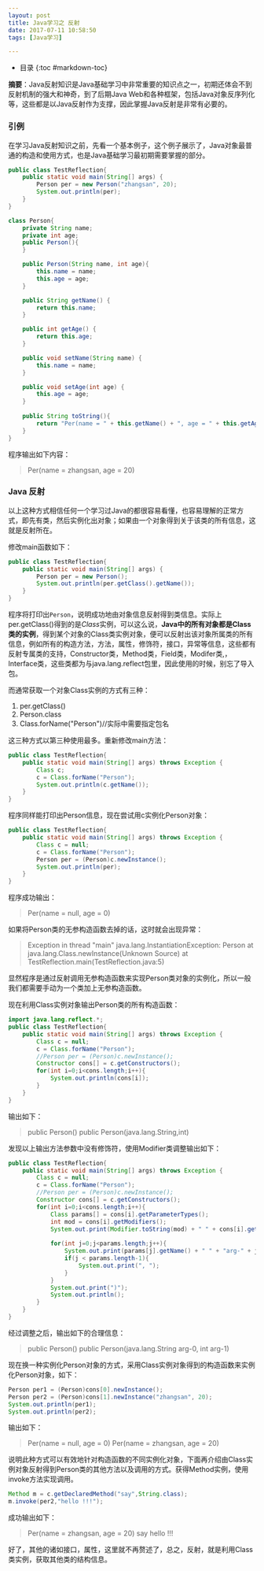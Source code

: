 ```yaml
---
layout: post
title: Java学习之 反射
date: 2017-07-11 10:58:50
tags: [Java学习]

---
```

* 目录
{:toc #markdown-toc}

**摘要**：Java反射知识是Java基础学习中非常重要的知识点之一，初期还体会不到反射机制的强大和神奇，到了后期Java Web和各种框架，包括Java对象反序列化等，这些都是以Java反射作为支撑，因此掌握Java反射是非常有必要的。<!-- more -->

### 引例

在学习Java反射知识之前，先看一个基本例子，这个例子展示了，Java对象最普通的构造和使用方式，也是Java基础学习最初期需要掌握的部分。

```java
public class TestReflection{
 	public static void main(String[] args) {
  		Person per = new Person("zhangsan", 20);
  		System.out.println(per);
 	}
}

class Person{
 	private String name;
 	private int age;
 	public Person(){
 	}

 	public Person(String name, int age){
  		this.name = name;
  		this.age = age;
 	}

 	public String getName() {
     	return this.name;
 	}

 	public int getAge() {
     	return this.age;
 	}

 	public void setName(String name) {
     	this.name = name;
 	}

 	public void setAge(int age) {
     	this.age = age;
	}
 
 	public String toString(){
  		return "Per(name = " + this.getName() + ", age = " + this.getAge() + ")";
 	}
}

```
程序输出如下内容：
> Per(name = zhangsan, age = 20)

### Java 反射

以上这种方式相信任何一个学习过Java的都很容易看懂，也容易理解的正常方式，即先有类，然后实例化出对象；如果由一个对象得到关于该类的所有信息，这就是反射所在。

修改main函数如下：

```java
public class TestReflection{
  	public static void main(String[] args) {
   		Person per = new Person();
   		System.out.println(per.getClass().getName());
  	}
}
```

程序将打印出`Person`，说明成功地由对象信息反射得到类信息。实际上per.getClass()得到的是*Class*实例，可以这么说，**Java中的所有对象都是Class类的实例**，得到某个对象的Class类实例对象，便可以反射出该对象所属类的所有信息，例如所有的构造方法，方法，属性，修饰符，接口，异常等信息，这些都有反射专属类的支持，Constructor类，Method类，Field类，Modifer类,，Interface类，这些类都为与java.lang.reflect包里，因此使用的时候，别忘了导入包。

而通常获取一个对象Class实例的方式有三种：

1. per.getClass()
2. Person.class
3. Class.forName("Person")//实际中需要指定包名

这三种方式以第三种使用最多。重新修改main方法：

```java
public class TestReflection{
  	public static void main(String[] args) throws Exception {
   		Class c;
  	 	c = Class.forName("Person");
   		System.out.println(c.getName());
  	}
}
```

程序同样能打印出Person信息，现在尝试用c实例化Person对象：

```java
public class TestReflection{
  	public static void main(String[] args) throws Exception {
   		Class c = null;
   		c = Class.forName("Person");
   		Person per = (Person)c.newInstance();
   		System.out.println(per);
   	}
}
```

程序成功输出：
> Per(name = null, age = 0)

如果将Person类的无参构造函数去掉的话，这时就会出现异常：
> Exception in thread "main" java.lang.InstantiationException: Person
 at java.lang.Class.newInstance(Unknown Source)
 at TestReflection.main(TestReflection.java:5)

显然程序是通过反射调用无参构造函数来实现Person类对象的实例化，所以一般我们都需要手动为一个类加上无参构造函数。

现在利用Class实例对象输出Person类的所有构造函数：

```java
import java.lang.reflect.*;
public class TestReflection{
 	public static void main(String[] args) throws Exception {
  		Class c = null;
  		c = Class.forName("Person");
  		//Person per = (Person)c.newInstance();
  		Constructor cons[] = c.getConstructors();
  		for(int i=0;i<cons.length;i++){
   			System.out.println(cons[i]);
  		}
 	}
}
```
输出如下：
> public Person()
public Person(java.lang.String,int)

发现以上输出方法参数中没有修饰符，使用Modifier类调整输出如下：

```java
public class TestReflection{
 	public static void main(String[] args) throws Exception {
  		Class c = null;
  		c = Class.forName("Person");
  		//Person per = (Person)c.newInstance();
  		Constructor cons[] = c.getConstructors();
  		for(int i=0;i<cons.length;i++){
   			Class params[] = cons[i].getParameterTypes();
   			int mod = cons[i].getModifiers();
   			System.out.print(Modifier.toString(mod) + " " + cons[i].getName() + "(");
 
   			for(int j=0;j<params.length;j++){
    			System.out.print(params[j].getName() + " " + "arg-" + j);
    			if(j < params.length-1){
     				System.out.print(", ");
    			}
   			}
   			System.out.print(")");
   			System.out.println();
  		}
 	}
}
```

经过调整之后，输出如下的合理信息：
> public Person()
public Person(java.lang.String arg-0, int arg-1)

现在换一种实例化Person对象的方式，采用Class实例对象得到的构造函数来实例化Person对象，如下：

```java
Person per1 = (Person)cons[0].newInstance();
Person per2 = (Person)cons[1].newInstance("zhangsan", 20);
System.out.println(per1);
System.out.println(per2);
```

输出如下：
> Per(name = null, age = 0)
Per(name = zhangsan, age = 20)

说明此种方式可以有效地针对构造函数的不同实例化对象，下面再介绍由Class实例对象反射得到Person类的其他方法以及调用的方式。获得Method实例，使用invoke方法实现调用。

```java
Method m = c.getDeclaredMethod("say",String.class);
m.invoke(per2,"hello !!!");
```

成功输出如下：
> Per(name = zhangsan, age = 20) say hello !!!

好了，其他的诸如接口，属性，这里就不再赘述了，总之，反射，就是利用Class类实例，获取其他类的结构信息。

